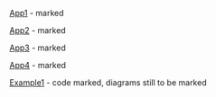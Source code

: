 [App1](App1) - marked

[App2](App2) - marked

[App3](App3) - marked

[App4](App4) - marked

[Example1](Example1) - code marked, diagrams still to be marked